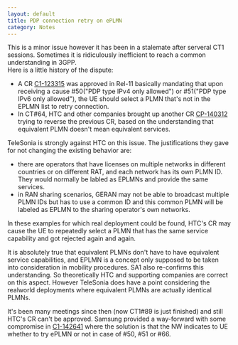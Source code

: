 ```yaml
---
layout: default
title: PDP connection retry on ePLMN
category: Notes 
---
```


This is a minor issue however it has been in a stalemate after serveral
CT1 sessions. Sometimes it is ridiculously inefficient to reach a common
understanding in 3GPP.<br/>
Here is a little history of the dispute:<br/>

- A CR [C1-123315]() was approved in Rel-11 basically mandating that upon
receiving a cause #50("PDP type IPv4 only allowed") or #51("PDP type IPv6 only
allowed"), the UE should select a PLMN that's not in the EPLMN list to retry
connection.<br/>
- In CT#64, HTC and other companies brought up another CR [CP-140312]() trying to reverse the
previous CR, based on the understanding that equivalent PLMN doesn't mean
equivalent services.

TeleSonia is strongly against HTC on this issue. The justifications they gave
for not changing the existing behavior are:<br/>

- there are operators that have licenses on multiple networks in different
countries or on different RAT, and each network has its own PLMN ID. They would
normally be labled as EPLMNs and provide the same services.<br/> 
- in RAN sharing scenarios, GERAN may not be able to broadcast multiple PLMN IDs
but has to use a common ID and this common PLMN will be labeled as EPLMN to the
sharing operator's own networks.<br/>

In these examples for which real deployment could be found, HTC's CR may cause
the UE to repeatedly select a PLMN that has the same service capability and got
rejected again and again.<br/> 

It is absolutely true that equivalent PLMNs don't have to have equivalent
service capabilities, and EPLMN is a concept only supposed to be taken into
consideration in mobility procedures. SA1 also re-confirms this understanding.
So theoretically HTC and supporting companies are correct on this aspect.
However TeleSonia does have a point considering the realworld deployments where
equivalent PLMNs are actually identical PLMNs.<br/>

It's been many meetings since then (now CT1#89 is just finished) and still HTC's
CR can't be approved. Samsung provided a way-forward with some compromise in
[C1-142641]() where the solution is that the NW indicates to UE whether to try
ePLMN or not in case of #50, #51 or #66. <br/>
 


